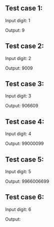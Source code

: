 ## Test case 1:
Input digit: 1

Output: 9

## Test case 2:
Input digit: 2

Output: 9009

## Test case 3:
Input digit: 3

Output: 906609

## Test case 4:
Input digit: 4

Output: 99000099

## Test case 5:
Input digit: 5

Output: 9966006699

## Test case 6:
Input digit: 6

Output: 
